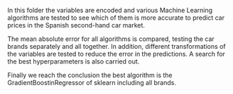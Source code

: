 In this folder the variables are encoded and various Machine Learning algorithms are tested to see which of them is more accurate
to predict car prices in the Spanish second-hand car market.

The mean absolute error for all algorithms is compared, testing the car brands separately and all together.
In addition, different transformations of the variables are tested to reduce the error in the predictions.
A search for the best hyperparameters is also carried out.

Finally we reach the conclusion the best algorithm is the GradientBoostinRegressor of sklearn including all brands.
